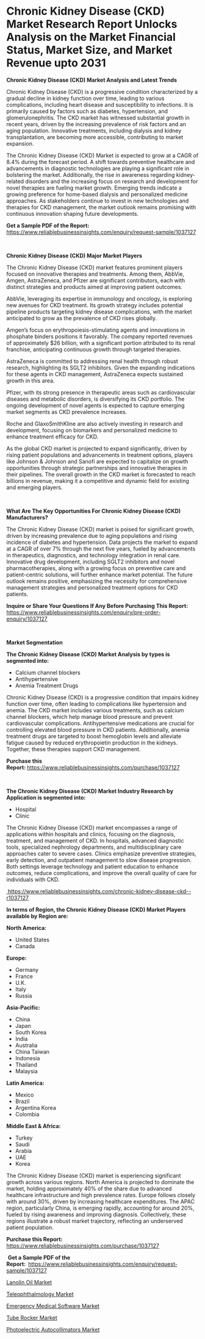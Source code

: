 <p><h1>Chronic Kidney Disease (CKD) Market Research Report Unlocks Analysis on the Market Financial Status, Market Size, and Market Revenue upto 2031</h1></p><p><strong>Chronic Kidney Disease (CKD) Market Analysis and Latest Trends</strong></p>
<p><p>Chronic Kidney Disease (CKD) is a progressive condition characterized by a gradual decline in kidney function over time, leading to various complications, including heart disease and susceptibility to infections. It is primarily caused by factors such as diabetes, hypertension, and glomerulonephritis. The CKD market has witnessed substantial growth in recent years, driven by the increasing prevalence of risk factors and an aging population. Innovative treatments, including dialysis and kidney transplantation, are becoming more accessible, contributing to market expansion.</p><p>The Chronic Kidney Disease (CKD) Market is expected to grow at a CAGR of 8.4% during the forecast period. A shift towards preventive healthcare and advancements in diagnostic technologies are playing a significant role in bolstering the market. Additionally, the rise in awareness regarding kidney-related disorders and the increasing focus on research and development for novel therapies are fueling market growth. Emerging trends indicate a growing preference for home-based dialysis and personalized medicine approaches. As stakeholders continue to invest in new technologies and therapies for CKD management, the market outlook remains promising with continuous innovation shaping future developments.</p></p>
<p><strong>Get a Sample PDF of the Report:&nbsp;</strong> <a href="https://www.reliablebusinessinsights.com/enquiry/request-sample/1037127?utm_campaign=39&utm_medium=2&utm_source=Github&utm_content=ia&utm_term=05122024&utm_id=chronic-kidney-disease-ckd">https://www.reliablebusinessinsights.com/enquiry/request-sample/1037127</a></p>
<p>&nbsp;</p>
<p><strong>Chronic Kidney Disease (CKD) Major Market Players</strong></p>
<p><p>The Chronic Kidney Disease (CKD) market features prominent players focused on innovative therapies and treatments. Among them, AbbVie, Amgen, AstraZeneca, and Pfizer are significant contributors, each with distinct strategies and products aimed at improving patient outcomes.</p><p>AbbVie, leveraging its expertise in immunology and oncology, is exploring new avenues for CKD treatment. Its growth strategy includes potential pipeline products targeting kidney disease complications, with the market anticipated to grow as the prevalence of CKD rises globally.</p><p>Amgen’s focus on erythropoiesis-stimulating agents and innovations in phosphate binders positions it favorably. The company reported revenues of approximately $26 billion, with a significant portion attributed to its renal franchise, anticipating continuous growth through targeted therapies.</p><p>AstraZeneca is committed to addressing renal health through robust research, highlighting its SGLT2 inhibitors. Given the expanding indications for these agents in CKD management, AstraZeneca expects sustained growth in this area.</p><p>Pfizer, with its strong presence in therapeutic areas such as cardiovascular diseases and metabolic disorders, is diversifying its CKD portfolio. The ongoing development of novel agents is expected to capture emerging market segments as CKD prevalence increases.</p><p>Roche and GlaxoSmithKline are also actively investing in research and development, focusing on biomarkers and personalized medicine to enhance treatment efficacy for CKD.</p><p>As the global CKD market is projected to expand significantly, driven by rising patient populations and advancements in treatment options, players like Johnson & Johnson and Sanofi are expected to capitalize on growth opportunities through strategic partnerships and innovative therapies in their pipelines. The overall growth in the CKD market is forecasted to reach billions in revenue, making it a competitive and dynamic field for existing and emerging players.</p></p>
<p>&nbsp;</p>
<p><strong>What Are The Key Opportunities For Chronic Kidney Disease (CKD) Manufacturers?</strong></p>
<p><p>The Chronic Kidney Disease (CKD) market is poised for significant growth, driven by increasing prevalence due to aging populations and rising incidence of diabetes and hypertension. Data projects the market to expand at a CAGR of over 7% through the next five years, fueled by advancements in therapeutics, diagnostics, and technology integration in renal care. Innovative drug development, including SGLT2 inhibitors and novel pharmacotherapies, along with a growing focus on preventive care and patient-centric solutions, will further enhance market potential. The future outlook remains positive, emphasizing the necessity for comprehensive management strategies and personalized treatment options for CKD patients.</p></p>
<p><strong>Inquire or Share Your Questions If Any Before Purchasing This Report:</strong> <a href="https://www.reliablebusinessinsights.com/enquiry/pre-order-enquiry/1037127?utm_campaign=39&utm_medium=2&utm_source=Github&utm_content=ia&utm_term=05122024&utm_id=chronic-kidney-disease-ckd">https://www.reliablebusinessinsights.com/enquiry/pre-order-enquiry/1037127</a></p>
<p>&nbsp;</p>
<p><strong>Market Segmentation</strong></p>
<p><strong>The Chronic Kidney Disease (CKD) Market Analysis by types is segmented into:</strong></p>
<p><ul><li>Calcium channel blockers</li><li>Antihypertensive</li><li>Anemia Treatment Drugs</li></ul></p>
<p><p>Chronic Kidney Disease (CKD) is a progressive condition that impairs kidney function over time, often leading to complications like hypertension and anemia. The CKD market includes various treatments, such as calcium channel blockers, which help manage blood pressure and prevent cardiovascular complications. Antihypertensive medications are crucial for controlling elevated blood pressure in CKD patients. Additionally, anemia treatment drugs are targeted to boost hemoglobin levels and alleviate fatigue caused by reduced erythropoietin production in the kidneys. Together, these therapies support CKD management.</p></p>
<p><strong>Purchase this Report:&nbsp;</strong><a href="https://www.reliablebusinessinsights.com/purchase/1037127?utm_campaign=39&utm_medium=2&utm_source=Github&utm_content=ia&utm_term=05122024&utm_id=chronic-kidney-disease-ckd">https://www.reliablebusinessinsights.com/purchase/1037127</a></p>
<p>&nbsp;</p>
<p><strong>The Chronic Kidney Disease (CKD) Market Industry Research by Application is segmented into:</strong></p>
<p><ul><li>Hospital</li><li>Clinic</li></ul></p>
<p><p>The Chronic Kidney Disease (CKD) market encompasses a range of applications within hospitals and clinics, focusing on the diagnosis, treatment, and management of CKD. In hospitals, advanced diagnostic tools, specialized nephrology departments, and multidisciplinary care approaches cater to severe cases. Clinics emphasize preventive strategies, early detection, and outpatient management to slow disease progression. Both settings leverage technology and patient education to enhance outcomes, reduce complications, and improve the overall quality of care for individuals with CKD.</p></p>
<p><a href="https://www.reliablebusinessinsights.com/chronic-kidney-disease-ckd--r1037127?utm_campaign=39&utm_medium=2&utm_source=Github&utm_content=ia&utm_term=05122024&utm_id=chronic-kidney-disease-ckd">&nbsp;https://www.reliablebusinessinsights.com/chronic-kidney-disease-ckd--r1037127</a></p>
<p><strong>In terms of Region, the Chronic Kidney Disease (CKD) Market Players available by Region are:</strong></p>
<p>
    <p> <strong> North America: </strong>
        <ul>
            <li>United States</li>
            <li>Canada</li>
        </ul>
        </p> 
    <p> <strong> Europe: </strong>
        <ul>
            <li>Germany</li>
            <li>France</li>
            <li>U.K.</li>
            <li>Italy</li>
            <li>Russia</li>
        </ul>
        </p> 
    <p> <strong> Asia-Pacific: </strong>
        <ul>
            <li>China</li>
            <li>Japan</li>
            <li>South Korea</li>
            <li>India</li>
            <li>Australia</li>
            <li>China Taiwan</li>
            <li>Indonesia</li>
            <li>Thailand</li>
            <li>Malaysia</li>
        </ul>
        </p> 
    <p> <strong> Latin America: </strong>
        <ul>
            <li>Mexico</li>
            <li>Brazil</li>
            <li>Argentina Korea</li>
            <li>Colombia</li>
        </ul>
        </p> 
    <p> <strong> Middle East & Africa: </strong>
        <ul>
            <li>Turkey</li>
            <li>Saudi</li>
            <li>Arabia</li>
            <li>UAE</li>
            <li>Korea</li>
        </ul>
    </p>
    </p>
<p><p>The Chronic Kidney Disease (CKD) market is experiencing significant growth across various regions. North America is projected to dominate the market, holding approximately 40% of the share due to advanced healthcare infrastructure and high prevalence rates. Europe follows closely with around 30%, driven by increasing healthcare expenditures. The APAC region, particularly China, is emerging rapidly, accounting for around 20%, fueled by rising awareness and improving diagnosis. Collectively, these regions illustrate a robust market trajectory, reflecting an underserved patient population.</p></p>
<p><strong>Purchase this Report: </strong><a href="https://www.reliablebusinessinsights.com/purchase/1037127?utm_campaign=39&utm_medium=2&utm_source=Github&utm_content=ia&utm_term=05122024&utm_id=chronic-kidney-disease-ckd">https://www.reliablebusinessinsights.com/purchase/1037127</a></p>
<p>&nbsp;<strong>Get a Sample PDF of the Report:&nbsp;&nbsp;</strong><a href="https://www.reliablebusinessinsights.com/enquiry/request-sample/1037127?utm_campaign=39&utm_medium=2&utm_source=Github&utm_content=ia&utm_term=05122024&utm_id=chronic-kidney-disease-ckd">https://www.reliablebusinessinsights.com/enquiry/request-sample/1037127</a></p>
<p><strong></strong></p>
<p><p><a href="https://issuu.com/reportprime-2/docs/lanolin-oil-market-size-2030.pptx?utm_campaign=39&utm_medium=2&utm_source=Github&utm_content=ia&utm_term=05122024&utm_id=chronic-kidney-disease-ckd">Lanolin Oil Market</a></p><p><a href="https://www.linkedin.com/pulse/theglobal-teleophthalmology-market-sizeenormousand-growthrate-haq9c?utm_campaign=39&utm_medium=2&utm_source=Github&utm_content=ia&utm_term=05122024&utm_id=chronic-kidney-disease-ckd">Teleophthalmology Market</a></p><p><a href="https://www.linkedin.com/pulse/emergency-medical-software-market-report-2024-2031-cagr-analysis-xcbhc?utm_campaign=39&utm_medium=2&utm_source=Github&utm_content=ia&utm_term=05122024&utm_id=chronic-kidney-disease-ckd">Emergency Medical Software Market</a></p><p><a href="https://www.linkedin.com/pulse/information-trends-significant-market-drivers-obstacles-tube-8f9rc?utm_campaign=39&utm_medium=2&utm_source=Github&utm_content=ia&utm_term=05122024&utm_id=chronic-kidney-disease-ckd">Tube Rocker Market</a></p><p><a href="https://issuu.com/reportprime-2/docs/photoelectric-autocollimators-market-size-2030.ppt?utm_campaign=39&utm_medium=2&utm_source=Github&utm_content=ia&utm_term=05122024&utm_id=chronic-kidney-disease-ckd">Photoelectric Autocollimators Market</a></p></p>